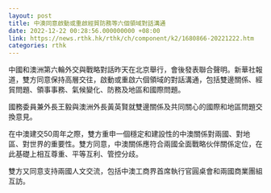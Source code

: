 ```yaml
---
layout: post
title: 中澳同意啟動或重啟經貿防務等六個領域對話溝通
date: 2022-12-22 00:28:56.000000000 +08:00
link: https://news.rthk.hk/rthk/ch/component/k2/1680866-20221222.htm
categories: rthk
---
```


中國和澳洲第六輪外交與戰略對話昨天在北京舉行，會後發表聯合聲明。新華社報道，雙方同意保持高層交往，啟動或重啟六個領域的對話溝通，包括雙邊關係、經貿問題、領事事務、氣候變化、防務及地區和國際問題。

國務委員兼外長王毅與澳洲外長黃英賢就雙邊關係及共同關心的國際和地區問題交換意見。

在中澳建交50周年之際，雙方重申一個穩定和建設性的中澳關係對兩國、對地區、對世界的重要性。雙方同意，中澳關係應符合兩國全面戰略伙伴關係定位，在此基礎上相互尊重、平等互利、管控分歧。

雙方又同意支持兩國人文交流，包括中澳工商界首席執行官圓桌會和兩國商業團組互訪。
